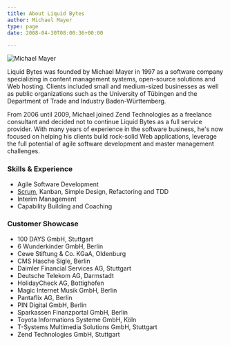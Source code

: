 ```yaml
---
title: About Liquid Bytes
author: Michael Mayer
type: page
date: 2008-04-30T08:00:36+00:00

---
```


<img src="https://secure.gravatar.com/avatar/c931f21cd66ed197b5e443ebc8e667f3?s=200" alt="Michael Mayer" class="right" srcset="https://secure.gravatar.com/avatar/c931f21cd66ed197b5e443ebc8e667f3?s=400 2x" />

Liquid Bytes was founded by Michael Mayer in 1997 as a software company specializing in content management systems, open-source solutions and Web hosting.
Clients included small and medium-sized businesses as well as public organizations such as the University of Tübingen and the Department of Trade and Industry Baden-Württemberg.

From 2006 until 2009, Michael joined Zend Technologies as a freelance consultant and decided not to continue Liquid Bytes as a full service provider.
With many years of experience in the software business, he's now focused on helping his clients build rock-solid Web applications,
leverage the full potential of agile software development and master management challenges.

### Skills & Experience

* Agile Software Development
* [Scrum](https://www.scrum.org/user/416957), Kanban, Simple Design, Refactoring and TDD
* Interim Management
* Capability Building and Coaching

### Customer Showcase

* 100 DAYS GmbH, Stuttgart
* 6 Wunderkinder GmbH, Berlin
* Cewe Stiftung & Co. KGaA, Oldenburg
* CMS Hasche Sigle, Berlin
* Daimler Financial Services AG, Stuttgart
* Deutsche Telekom AG, Darmstadt
* HolidayCheck AG, Bottighofen
* Magic Internet Musik GmbH, Berlin
* Pantaflix AG, Berlin
* PIN Digital GmbH, Berlin
* Sparkassen Finanzportal GmbH, Berlin
* Toyota Informations Systeme GmbH, Köln
* T-Systems Multimedia Solutions GmbH, Stuttgart
* Zend Technologies GmbH, Stuttgart